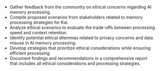 - Gather feedback from the community on ethical concerns regarding AI memory processing.
- Compile proposed scenarios from stakeholders related to memory processing strategies for Kai.
- Analyze ethical scenarios to evaluate the trade-offs between processing speed and context retention.
- Identify potential ethical dilemmas related to privacy concerns and data misuse in AI memory processing.
- Develop strategies that prioritize ethical considerations while ensuring efficient processing.
- Document findings and recommendations in a comprehensive report that includes all ethical considerations and processing strategies.